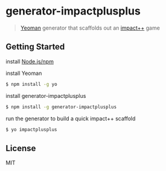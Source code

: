 # generator-impactplusplus

> [Yeoman](http://yeoman.io) generator that scaffolds out an [impact++](http://collinhover.github.io/impactplusplus/) game


## Getting Started

install [Node.js/npm](http://nodejs.org/)

install Yeoman
```bash
$ npm install -g yo
```
install generator-impactplusplus
```bash
$ npm install -g generator-impactplusplus
```
run the generator to build a quick impact++ scaffold
```bash
$ yo impactplusplus
```

## License

MIT
